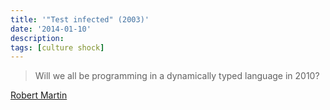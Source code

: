 ```yaml
---
title: '"Test infected" (2003)'
date: '2014-01-10'
description:
tags: [culture shock]
---
```


> Will we all be programming in a dynamically typed language in 2010?

[Robert Martin](http://www.artima.com/forums/flat.jsp?forum=106&thread=4639&start=0&msRange=15)
